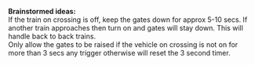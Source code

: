 **Brainstormed ideas:** \
If the train on crossing is off, keep the gates down for approx 5-10 secs. If another train approaches then turn on and gates will stay down. This will handle back to back trains. \
Only allow the gates to be raised if the vehicle on crossing is not on for more than 3 secs any trigger otherwise will reset the 3 second timer.
